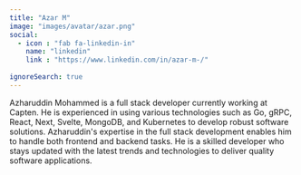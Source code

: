 ```yaml
---
title: "Azar M"
image: "images/avatar/azar.png"
social:
  - icon : "fab fa-linkedin-in"
    name: "linkedin"
    link : "https://www.linkedin.com/in/azar-m-/"
    
ignoreSearch: true
---
```

Azharuddin Mohammed is a full stack developer currently working at Capten. He is experienced in using various technologies such as Go, gRPC, React, Next, Svelte, MongoDB, and Kubernetes to develop robust software solutions. Azharuddin's expertise in the full stack development enables him to handle both frontend and backend tasks. He is a skilled developer who stays updated with the latest trends and technologies to deliver quality software applications.
